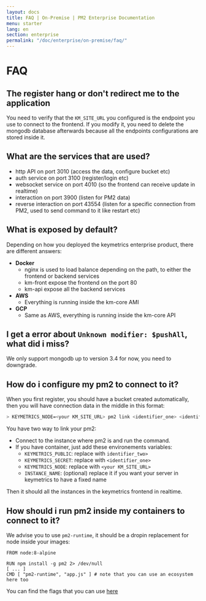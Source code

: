 ```yaml
---
layout: docs
title: FAQ | On-Premise | PM2 Enterprise Documentation
menu: starter
lang: en
section: enterprise
permalink: "/doc/enterprise/on-premise/faq/"
---
```


# FAQ

## The register hang or don't redirect me to the application

You need to verify that the `KM_SITE_URL` you configured is the endpoint you use to connect to the frontend. If you modify it, you need to delete the mongodb database afterwards because all the endpoints configurations are stored inside it.

## What are the services that are used?

- http API on port 3010 (access the data, configure bucket etc)
- auth service on port 3100 (register/login etc)
- websocket service on port 4010 (so the frontend can receive update in realtime)
- interaction on port 3900 (listen for PM2 data)
- reverse interaction on port 43554 (listen for a specific connection from PM2, used to send command to it like restart etc)

## What is exposed by default?

Depending on how you deployed the keymetrics enterprise product, there are different answers:

- **Docker**
  - nginx is used to load balance depending on the path, to either the frontend or backend services
  - km-front expose the frontend on the port 80
  - km-api expose all the backend services
- **AWS**
  - Everything is running inside the km-core AMI
- **GCP**
  - Same as AWS, everything is running inside the km-core API


## I get a error about `Unknown modifier: $pushAll`, what did i miss?

We only support mongodb up to version 3.4 for now, you need to downgrade.

## How do i configure my pm2 to connect to it?

When you first register, you should have a bucket created automatically, then you will have connection data in the middle in this format:

```bash
> KEYMETRICS_NODE=<your KM_SITE_URL> pm2 link <identifier_one> <identifier_two>
```

You have two way to link your pm2:

- Connect to the instance where pm2 is and run the command.
- If you have container, just add these environements variables:
  - `KEYMETRICS_PUBLIC`: replace with `identifier_two>`
  - `KEYMETRICS_SECRET`: replace with `<identifier_one>`
  - `KEYMETRICS_NODE`: replace with `<your KM_SITE_URL>`
  - `INSTANCE_NAME`: (optional) replace it if you want your server in keymetrics to have a fixed name

Then it should all the instances in the keymetrics frontend in realtime.

## How should i run pm2 inside my containers to connect to it?

We advise you to use `pm2-runtime`, it should be a dropin replacement for node inside your images:

```docker
FROM node:8-alpine

RUN npm install -g pm2 2> /dev/null
[ ... ]
CMD [ "pm2-runtime", "app.js" ] # note that you can use an ecosystem here too
```

You can find the flags that you can use [here](https://github.com/Unitech/pm2/blob/master/lib/binaries/Runtime4Docker.js#L17)

